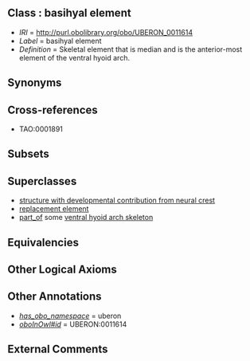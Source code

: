 
## Class : basihyal element

 * *IRI* = http://purl.obolibrary.org/obo/UBERON_0011614
 * *Label* = basihyal element
 * *Definition* = Skeletal element that is median and is the anterior-most element of the ventral hyoid arch.

## Synonyms


## Cross-references

 * TAO:0001891

## Subsets


## Superclasses

 * [structure with developmental contribution from neural crest](../../UBERON/14/UBERON_0010314.md)
 * [replacement element](../../UBERON/22/UBERON_0010522.md)
 * [part_of](../../BFO/50/BFO_0000050.md) some [ventral hyoid arch skeleton](../../UBERON/53/UBERON_0011153.md)

## Equivalencies


## Other Logical Axioms


## Other Annotations

 * *[has_obo_namespace](../../ce/oboInOwl#hasOBONamespace.md)* = uberon
 * *[oboInOwl#id](../../id/oboInOwl#id.md)* = UBERON:0011614

## External Comments

